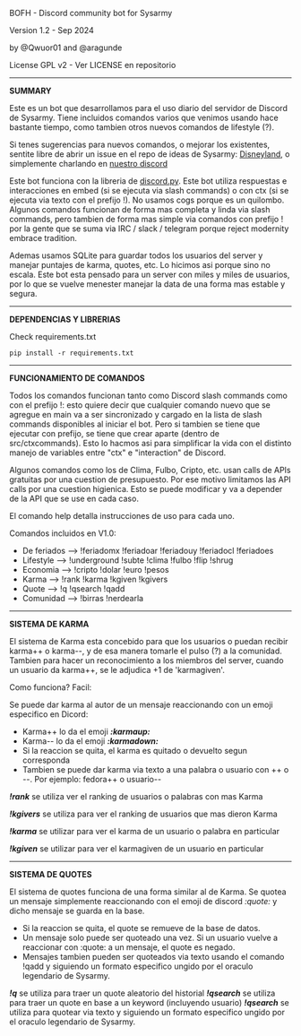 
BOFH - Discord community bot for Sysarmy

Version 1.2 - Sep 2024

by @Qwuor01 and @aragunde

License GPL v2 - Ver LICENSE en repositorio

---
**SUMMARY**

Este es un bot que desarrollamos para el uso diario del servidor de Discord de Sysarmy. Tiene incluidos comandos varios que venimos usando hace bastante tiempo, como tambien otros nuevos comandos de lifestyle (?).

  

Si tenes sugerencias para nuevos comandos, o mejorar los existentes, sentite libre de abrir un issue en el repo de ideas de Sysarmy: [Disneyland](https://github.com/sysarmy/disneyland), o simplemente charlando en [nuestro discord](sysar.my/discord)

  
  

Este bot funciona con la libreria de [discord.py](https://discordpy.readthedocs.io/en/stable/index.html). Este bot utiliza respuestas e interacciones en embed (si se ejecuta via slash commands) o con ctx (si se ejecuta via texto con el prefijo !). No usamos cogs porque es un quilombo. Algunos comandos funcionan de forma mas completa y linda via slash commands, pero tambien de forma mas simple via comandos con prefijo ! por la gente que se suma via IRC / slack / telegram porque reject modernity embrace tradition.

  
  

Ademas usamos SQLite para guardar todos los usuarios del server y manejar puntajes de karma, quotes, etc. Lo hicimos asi porque sino no escala. Este bot esta pensado para un server con miles y miles de usuarios, por lo que se vuelve menester manejar la data de una forma mas estable y segura.

---
**DEPENDENCIAS Y LIBRERIAS**

Check requirements.txt

`pip install -r requirements.txt`

---
**FUNCIONAMIENTO DE COMANDOS**

Todos los comandos funcionan tanto como Discord slash commands como con el prefijo !: esto quiere decir que cualquier comando nuevo que se agregue en main va a ser sincronizado y cargado en la lista de slash commands disponibles al iniciar el bot. Pero si tambien se tiene que ejecutar con prefijo, se tiene que crear aparte (dentro de src/ctxcommands). Esto lo hacmos asi para simplificar la vida con el distinto manejo de variables entre "ctx" e "interaction" de Discord.

Algunos comandos como los de Clima, Fulbo, Cripto, etc. usan calls de APIs gratuitas por una cuestion de presupuesto. Por ese motivo limitamos las API calls por una cuestion higienica. Esto se puede modificar y va a depender de la API que se use en cada caso.

El comando help detalla instrucciones de uso para cada uno.

Comandos incluidos en V1.0:

 - De feriados    --> !feriadomx !feriadoar !feriadouy !feriadocl !feriadoes
 - Lifestyle      --> !underground !subte !clima !fulbo !flip !shrug
 - Economia       --> !cripto !dolar !euro !pesos
 - Karma          --> !rank !karma !kgiven !kgivers
 - Quote          --> !q !qsearch !qadd
 - Comunidad      --> !birras !nerdearla
---
**SISTEMA DE KARMA**


El sistema de Karma esta concebido para que los usuarios o  puedan recibir karma++ o karma--, y de esa manera tomarle el pulso (?) a la comunidad. Tambien  para hacer un reconocimiento a los miembros del server, cuando un usuario da karma++, se le adjudica +1 de 'karmagiven'.

Como funciona? Facil:

Se puede dar karma al autor de un mensaje reaccionando con un emoji especifico en Dicord:

 - Karma++ lo da el emoji ***:karmaup:***
 - Karma-- lo da el emoji ***:karmadown:***
 - Si la reaccion se quita, el karma es quitado o devuelto segun corresponda
 - Tambien se puede dar karma via texto a una palabra o usuario con ++ o --. Por ejemplo: fedora++ o usuario--


***!rank*** se utiliza ver el ranking de usuarios o palabras con mas Karma

***!kgivers*** se utiliza para ver el ranking de usuarios que mas dieron Karma

***!karma*** se utilizar para ver el karma de un usuario o palabra en particular

***!kgiven*** se utilizar para ver el karmagiven de un usuario en particular

---
**SISTEMA DE QUOTES**


El sistema de quotes funciona de una forma similar al de Karma. Se quotea un mensaje simplemente reaccionando con el emoji de discord *:quote:* y dicho mensaje se guarda en la base.

 - Si la reaccion se quita, el quote se remueve de la base de datos.
 - Un mensaje solo puede ser quoteado una vez. Si un usuario vuelve a reaccionar con :quote: a un mensaje, el quote es negado.
 - Mensajes tambien pueden ser quoteados via texto usando el comando !qadd y siguiendo un formato especifico ungido por el oraculo legendario de Sysarmy.

***!q*** se utiliza para traer un quote aleatorio del historial
***!qsearch*** se utiliza para traer un quote en base a un keyword (incluyendo usuario)
***!qsearch*** se utiliza para quotear via texto y siguiendo un formato especifico ungido por el oraculo legendario de Sysarmy.